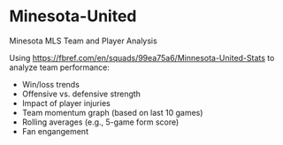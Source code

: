 # Minesota-United
Minesota MLS Team and Player Analysis

Using https://fbref.com/en/squads/99ea75a6/Minnesota-United-Stats to analyze team performance:

- Win/loss trends
- Offensive vs. defensive strength
- Impact of player injuries
- Team momentum graph (based on last 10 games)
- Rolling averages (e.g., 5-game form score)
- Fan engangement 
